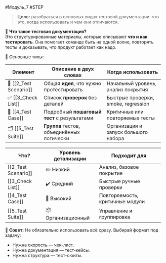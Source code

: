 #Модуль_7 #STEP
> **Цель:** разобраться в основных видах тестовой документации: что это, когда использовать и чем они отличаются.

📘 **Что такое тестовая документация?**  
Это структурированные материалы, которые описывают **что и как тестировать**. Она помогает команде быть на одной волне, повторять тесты и доказывать, что продукт работает как надо.

🧭 Основные типы:

| Элемент              | Описание в двух словах                      | Когда использовать                   |
| -------------------- | ------------------------------------------- | ------------------------------------ |
| 🎯 [[2_Test Scenario]] | Общая **идея**, что нужно протестировать    | Начальный уровень, анализ покрытия   |
| ✅ [[3_Check List]]     | Список **проверок** без деталей             | Быстрые проверки, smoke, regression  |
| 🧾 [[4_Test Case]]     | Подробный **пошаговый тест** с результатами | Критичные или повторяемые тесты      |
| 🗂️ [[5_Test Suite]]   | **Группа** тестов, объединённых логически   | Организация и запуск большого набора |

| Что?              | Уровень детализации | Подходит для                    |
| ----------------- | ------------------- | ------------------------------- |
| [[2_Test Scenario]] | ✏️ Низкий           | Анализ, базовое покрытие        |
| [[3_Check List]]    | ✔️ Средний          | Быстрые ручные проверки         |
| [[4_Test Case]]     | 🧾 Высокий          | Повторяемость, критичные модули |
| [[5_Test Suite]]    | 📦 Организационный  | Управление и группировка        |

🔔 **Совет:** Не обязательно использовать всё сразу. Выбирай формат под задачу:
- Нужна скорость — чек-лист.
- Нужна документация — тест-кейсы.
- Нужна структура — тест-сюиты.
